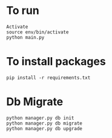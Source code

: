

# To run 
	Activate 
	source env/bin/activate
	python main.py


# To install packages
	pip install -r requirements.txt

# Db Migrate
```
python manager.py db init
python manager.py db migrate
python manager.py db upgrade

```

